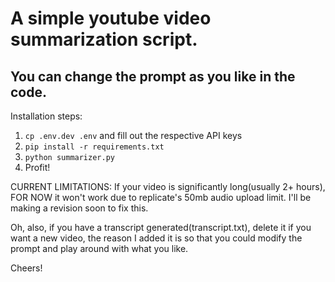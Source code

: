 # A simple youtube video summarization script. 

## You can change the prompt as you like in the code.

Installation steps:

1. ```cp .env.dev .env``` and fill out the respective API keys
2. ```pip install -r requirements.txt```
3. ```python summarizer.py```
4. Profit!

CURRENT LIMITATIONS:
If your video is significantly long(usually 2+ hours),
FOR NOW it won't work due to replicate's 50mb audio upload limit.
I'll be making a revision soon to fix this.

Oh, also, if you have a transcript generated(transcript.txt), delete it if you want a new video, 
the reason I added it is so that you could modify the prompt and play around with what you like.

Cheers!